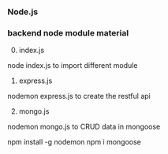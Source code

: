 ### Node.js

### backend node module material

0. index.js

node index.js to import different module

1. express.js

nodemon express.js to create the restful api

2. mongo.js

nodemon mongo.js to CRUD data in mongoose

npm install -g nodemon
npm i mongoose
